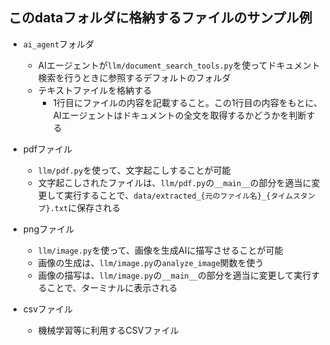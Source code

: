 ## このdataフォルダに格納するファイルのサンプル例

- `ai_agent`フォルダ
    - AIエージェントが`llm/document_search_tools.py`を使ってドキュメント検索を行うときに参照するデフォルトのフォルダ
    - テキストファイルを格納する
        - 1行目にファイルの内容を記載すること。この1行目の内容をもとに、AIエージェントはドキュメントの全文を取得するかどうかを判断する 

- pdfファイル
    - `llm/pdf.py`を使って、文字起こしすることが可能
    - 文字起こしされたファイルは、`llm/pdf.py`の`__main__`の部分を適当に変更して実行することで、`data/extracted_{元のファイル名}_{タイムスタンプ}.txt`に保存される
- pngファイル
    - `llm/image.py`を使って、画像を生成AIに描写させることが可能
    - 画像の生成は、`llm/image.py`の`analyze_image`関数を使う
    - 画像の描写は、`llm/image.py`の`__main__`の部分を適当に変更して実行することで、ターミナルに表示される
- csvファイル
    - 機械学習等に利用するCSVファイル